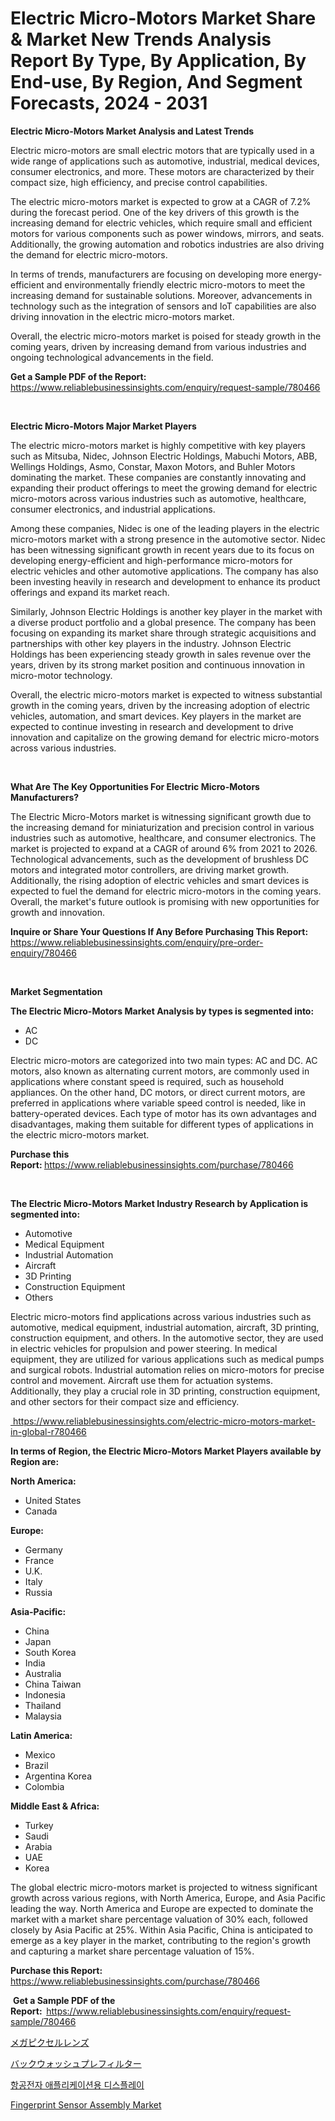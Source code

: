 <p><h1>Electric Micro-Motors Market Share & Market New Trends Analysis Report By Type, By Application, By End-use, By Region, And Segment Forecasts, 2024 - 2031</h1></p><p><strong>Electric Micro-Motors Market Analysis and Latest Trends</strong></p>
<p><p>Electric micro-motors are small electric motors that are typically used in a wide range of applications such as automotive, industrial, medical devices, consumer electronics, and more. These motors are characterized by their compact size, high efficiency, and precise control capabilities.</p><p>The electric micro-motors market is expected to grow at a CAGR of 7.2% during the forecast period. One of the key drivers of this growth is the increasing demand for electric vehicles, which require small and efficient motors for various components such as power windows, mirrors, and seats. Additionally, the growing automation and robotics industries are also driving the demand for electric micro-motors.</p><p>In terms of trends, manufacturers are focusing on developing more energy-efficient and environmentally friendly electric micro-motors to meet the increasing demand for sustainable solutions. Moreover, advancements in technology such as the integration of sensors and IoT capabilities are also driving innovation in the electric micro-motors market.</p><p>Overall, the electric micro-motors market is poised for steady growth in the coming years, driven by increasing demand from various industries and ongoing technological advancements in the field.</p></p>
<p><strong>Get a Sample PDF of the Report:&nbsp;</strong> <a href="https://www.reliablebusinessinsights.com/enquiry/request-sample/780466">https://www.reliablebusinessinsights.com/enquiry/request-sample/780466</a></p>
<p>&nbsp;</p>
<p><strong>Electric Micro-Motors Major Market Players</strong></p>
<p><p>The electric micro-motors market is highly competitive with key players such as Mitsuba, Nidec, Johnson Electric Holdings, Mabuchi Motors, ABB, Wellings Holdings, Asmo, Constar, Maxon Motors, and Buhler Motors dominating the market. These companies are constantly innovating and expanding their product offerings to meet the growing demand for electric micro-motors across various industries such as automotive, healthcare, consumer electronics, and industrial applications.</p><p>Among these companies, Nidec is one of the leading players in the electric micro-motors market with a strong presence in the automotive sector. Nidec has been witnessing significant growth in recent years due to its focus on developing energy-efficient and high-performance micro-motors for electric vehicles and other automotive applications. The company has also been investing heavily in research and development to enhance its product offerings and expand its market reach.</p><p>Similarly, Johnson Electric Holdings is another key player in the market with a diverse product portfolio and a global presence. The company has been focusing on expanding its market share through strategic acquisitions and partnerships with other key players in the industry. Johnson Electric Holdings has been experiencing steady growth in sales revenue over the years, driven by its strong market position and continuous innovation in micro-motor technology.</p><p>Overall, the electric micro-motors market is expected to witness substantial growth in the coming years, driven by the increasing adoption of electric vehicles, automation, and smart devices. Key players in the market are expected to continue investing in research and development to drive innovation and capitalize on the growing demand for electric micro-motors across various industries.</p></p>
<p>&nbsp;</p>
<p><strong>What Are The Key Opportunities For Electric Micro-Motors Manufacturers?</strong></p>
<p><p>The Electric Micro-Motors market is witnessing significant growth due to the increasing demand for miniaturization and precision control in various industries such as automotive, healthcare, and consumer electronics. The market is projected to expand at a CAGR of around 6% from 2021 to 2026. Technological advancements, such as the development of brushless DC motors and integrated motor controllers, are driving market growth. Additionally, the rising adoption of electric vehicles and smart devices is expected to fuel the demand for electric micro-motors in the coming years. Overall, the market's future outlook is promising with new opportunities for growth and innovation.</p></p>
<p><strong>Inquire or Share Your Questions If Any Before Purchasing This Report:</strong> <a href="https://www.reliablebusinessinsights.com/enquiry/pre-order-enquiry/780466">https://www.reliablebusinessinsights.com/enquiry/pre-order-enquiry/780466</a></p>
<p>&nbsp;</p>
<p><strong>Market Segmentation</strong></p>
<p><strong>The Electric Micro-Motors Market Analysis by types is segmented into:</strong></p>
<p><ul><li>AC</li><li>DC</li></ul></p>
<p><p>Electric micro-motors are categorized into two main types: AC and DC. AC motors, also known as alternating current motors, are commonly used in applications where constant speed is required, such as household appliances. On the other hand, DC motors, or direct current motors, are preferred in applications where variable speed control is needed, like in battery-operated devices. Each type of motor has its own advantages and disadvantages, making them suitable for different types of applications in the electric micro-motors market.</p></p>
<p><strong>Purchase this Report:&nbsp;</strong><a href="https://www.reliablebusinessinsights.com/purchase/780466">https://www.reliablebusinessinsights.com/purchase/780466</a></p>
<p>&nbsp;</p>
<p><strong>The Electric Micro-Motors Market Industry Research by Application is segmented into:</strong></p>
<p><ul><li>Automotive</li><li>Medical Equipment</li><li>Industrial Automation</li><li>Aircraft</li><li>3D Printing</li><li>Construction Equipment</li><li>Others</li></ul></p>
<p><p>Electric micro-motors find applications across various industries such as automotive, medical equipment, industrial automation, aircraft, 3D printing, construction equipment, and others. In the automotive sector, they are used in electric vehicles for propulsion and power steering. In medical equipment, they are utilized for various applications such as medical pumps and surgical robots. Industrial automation relies on micro-motors for precise control and movement. Aircraft use them for actuation systems. Additionally, they play a crucial role in 3D printing, construction equipment, and other sectors for their compact size and efficiency.</p></p>
<p><a href="https://www.reliablebusinessinsights.com/electric-micro-motors-market-in-global-r780466">&nbsp;https://www.reliablebusinessinsights.com/electric-micro-motors-market-in-global-r780466</a></p>
<p><strong>In terms of Region, the Electric Micro-Motors Market Players available by Region are:</strong></p>
<p>
    <p> <strong> North America: </strong>
        <ul>
            <li>United States</li>
            <li>Canada</li>
        </ul>
        </p> 
    <p> <strong> Europe: </strong>
        <ul>
            <li>Germany</li>
            <li>France</li>
            <li>U.K.</li>
            <li>Italy</li>
            <li>Russia</li>
        </ul>
        </p> 
    <p> <strong> Asia-Pacific: </strong>
        <ul>
            <li>China</li>
            <li>Japan</li>
            <li>South Korea</li>
            <li>India</li>
            <li>Australia</li>
            <li>China Taiwan</li>
            <li>Indonesia</li>
            <li>Thailand</li>
            <li>Malaysia</li>
        </ul>
        </p> 
    <p> <strong> Latin America: </strong>
        <ul>
            <li>Mexico</li>
            <li>Brazil</li>
            <li>Argentina Korea</li>
            <li>Colombia</li>
        </ul>
        </p> 
    <p> <strong> Middle East & Africa: </strong>
        <ul>
            <li>Turkey</li>
            <li>Saudi</li>
            <li>Arabia</li>
            <li>UAE</li>
            <li>Korea</li>
        </ul>
    </p>
    </p>
<p><p>The global electric micro-motors market is projected to witness significant growth across various regions, with North America, Europe, and Asia Pacific leading the way. North America and Europe are expected to dominate the market with a market share percentage valuation of 30% each, followed closely by Asia Pacific at 25%. Within Asia Pacific, China is anticipated to emerge as a key player in the market, contributing to the region's growth and capturing a market share percentage valuation of 15%.</p></p>
<p><strong>Purchase this Report: </strong><a href="https://www.reliablebusinessinsights.com/purchase/780466">https://www.reliablebusinessinsights.com/purchase/780466</a></p>
<p>&nbsp;<strong>Get a Sample PDF of the Report:&nbsp;&nbsp;</strong><a href="https://www.reliablebusinessinsights.com/enquiry/request-sample/780466">https://www.reliablebusinessinsights.com/enquiry/request-sample/780466</a></p>
<p><strong></strong></p>
<p><p><a href="https://github.com/reliezer65/Market-Research-Report-List-1/blob/main/9631399110330.md">メガピクセルレンズ</a></p><p><a href="https://github.com/RodHoppe07/Market-Research-Report-List-2/blob/main/7442195110329.md">バックウォッシュプレフィルター</a></p><p><a href="https://github.com/hzumrdvas204296/Market-Research-Report-List-2/blob/main/2786260116246.md">항공전자 애플리케이션용 디스플레이</a></p><p><a href="https://issuu.com/reportprime-2/docs/fingerprint-sensor-assembly-market-size-2030.pptx">Fingerprint Sensor Assembly Market</a></p></p>